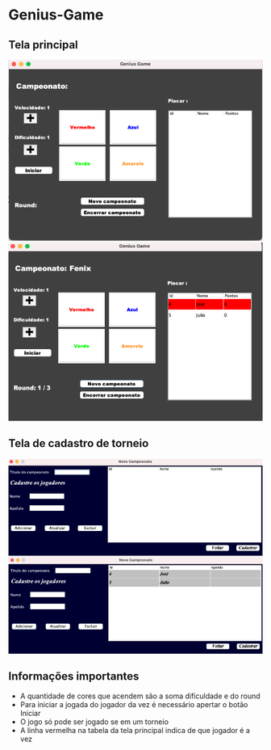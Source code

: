 # Genius-Game
## Tela principal
![Imagem](assets/principal1.png) 
![Imagem](assets/principal2.png) 

## Tela de cadastro de torneio
![Imagem](assets/cadastro1.png) 
![Imagem](assets/cadastro2.png) 

## Informações importantes

- A quantidade de cores que acendem são a soma dificuldade e do round
- Para iniciar a jogada do jogador da vez é necessário apertar o botão Iniciar
- O jogo só pode ser jogado se em um torneio
- A linha vermelha na tabela da tela principal indica de que jogador é a vez
